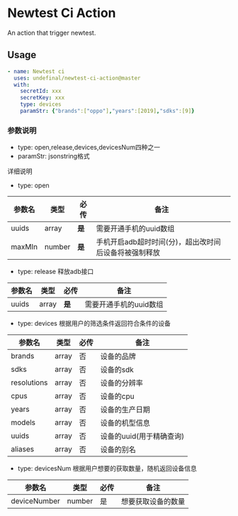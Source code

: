 # Newtest Ci Action

An action that trigger newtest.

## Usage

```yaml
- name: Newtest ci
  uses: undefinal/newtest-ci-action@master
  with:
    secretId: xxx
    secretKey: xxx
    type: devices
    paramStr: {"brands":["oppo"],"years":[2019],"sdks":[9]}
```

### 参数说明

- type: open,release,devices,devicesNum四种之一
- paramStr: jsonstring格式

详细说明

- type: open 

|参数名|类型|必传|备注|
|-|-|-|-|
|uuids|array|**是**|需要开通手机的uuid数组|
|maxMIn|number|**是**|手机开启adb超时时间(分)，超出改时间后设备将被强制释放|

- type: release 释放adb接口 

|参数名|类型|必传|备注|
|-|-|-|-|
|uuids|array|**是**|需要开通手机的uuid数组|

- type: devices 根据用户的筛选条件返回符合条件的设备

|参数名|类型|必传|备注|
|-|-|-|-|
|brands|array|否|设备的品牌|
|sdks|array|否|设备的sdk|
|resolutions|array|否|设备的分辨率|
|cpus|array|否|设备的cpu|
|years|array|否|设备的生产日期|
|models|array|否|设备的机型信息|
|uuids|array|否|设备的uuid(用于精确查询)|
|aliases|array|否|设备的别名|

- type: devicesNum 根据用户想要的获取数量，随机返回设备信息

|参数名|类型|必传|备注|
|-|-|-|-|
|deviceNumber|number|是|想要获取设备的数量|

